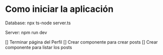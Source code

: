 # Como iniciar la aplicación

Database: npx ts-node server.ts

Server: npm run dev

[] Terminar página del Perfil
[] Crear componente para crear posts
[] Crear componente para listar los posts